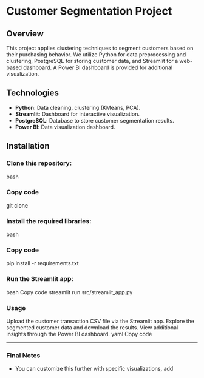 # Customer Segmentation Project

## Overview

This project applies clustering techniques to segment customers based on their purchasing behavior. We utilize Python for data preprocessing and clustering, PostgreSQL for storing customer data, and Streamlit for a web-based dashboard. A Power BI dashboard is provided for additional visualization.

## Technologies

- **Python**: Data cleaning, clustering (KMeans, PCA).
- **Streamlit**: Dashboard for interactive visualization.
- **PostgreSQL**: Database to store customer segmentation results.
- **Power BI**: Data visualization dashboard.

## Installation
### Clone this repository:
bash
### Copy code
git clone <repo-url>
### Install the required libraries:
bash
### Copy code
pip install -r requirements.txt
### Run the Streamlit app:
bash
Copy code
streamlit run src/streamlit_app.py

### Usage
Upload the customer transaction CSV file via the Streamlit app.
Explore the segmented customer data and download the results.
View additional insights through the Power BI dashboard.
yaml
Copy code

---

### Final Notes

- You can customize this further with specific visualizations, add
